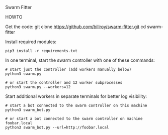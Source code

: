 Swarm Fitter


HOWTO

Get the code:
    git clone https://github.com/billroy/swarm-fitter.git
    cd swarm-fitter

Install required modules:

    pip3 install -r requirements.txt

In one terminal, start the swarm controller with one of these commands:
    
    # start just the controller (add workers manually below)
    python3 swarm.py

    # or start the controller and 12 worker subprocesses
    python3 swarm.py --workers=12

Start additional workers in separate terminals for better log visibility:

    # start a bot connected to the swarm controller on this machine
    python3 swarm_bot.py

    # or start a bot connected to the swarm controller on machine foobar.local
    python3 swarm_bot.py --url=http://foobar.local
    

